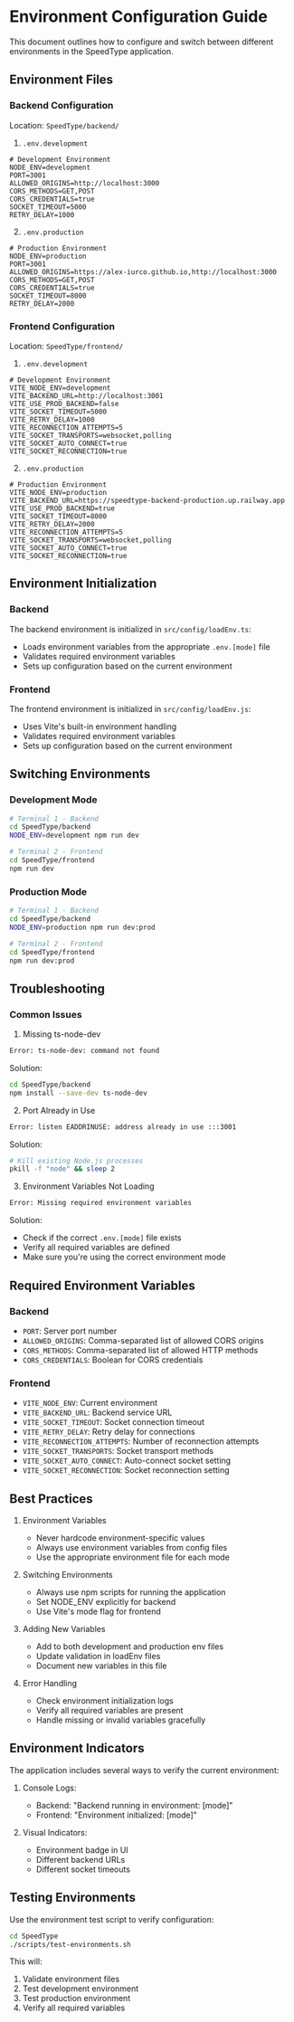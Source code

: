 # Environment Configuration Guide

This document outlines how to configure and switch between different environments in the SpeedType application.

## Environment Files

### Backend Configuration
Location: `SpeedType/backend/`

1. `.env.development`
```env
# Development Environment
NODE_ENV=development
PORT=3001
ALLOWED_ORIGINS=http://localhost:3000
CORS_METHODS=GET,POST
CORS_CREDENTIALS=true
SOCKET_TIMEOUT=5000
RETRY_DELAY=1000
```

2. `.env.production`
```env
# Production Environment
NODE_ENV=production
PORT=3001
ALLOWED_ORIGINS=https://alex-iurco.github.io,http://localhost:3000
CORS_METHODS=GET,POST
CORS_CREDENTIALS=true
SOCKET_TIMEOUT=8000
RETRY_DELAY=2000
```

### Frontend Configuration
Location: `SpeedType/frontend/`

1. `.env.development`
```env
# Development Environment
VITE_NODE_ENV=development
VITE_BACKEND_URL=http://localhost:3001
VITE_USE_PROD_BACKEND=false
VITE_SOCKET_TIMEOUT=5000
VITE_RETRY_DELAY=1000
VITE_RECONNECTION_ATTEMPTS=5
VITE_SOCKET_TRANSPORTS=websocket,polling
VITE_SOCKET_AUTO_CONNECT=true
VITE_SOCKET_RECONNECTION=true
```

2. `.env.production`
```env
# Production Environment
VITE_NODE_ENV=production
VITE_BACKEND_URL=https://speedtype-backend-production.up.railway.app
VITE_USE_PROD_BACKEND=true
VITE_SOCKET_TIMEOUT=8000
VITE_RETRY_DELAY=2000
VITE_RECONNECTION_ATTEMPTS=5
VITE_SOCKET_TRANSPORTS=websocket,polling
VITE_SOCKET_AUTO_CONNECT=true
VITE_SOCKET_RECONNECTION=true
```

## Environment Initialization

### Backend
The backend environment is initialized in `src/config/loadEnv.ts`:
- Loads environment variables from the appropriate `.env.[mode]` file
- Validates required environment variables
- Sets up configuration based on the current environment

### Frontend
The frontend environment is initialized in `src/config/loadEnv.js`:
- Uses Vite's built-in environment handling
- Validates required environment variables
- Sets up configuration based on the current environment

## Switching Environments

### Development Mode
```bash
# Terminal 1 - Backend
cd SpeedType/backend
NODE_ENV=development npm run dev

# Terminal 2 - Frontend
cd SpeedType/frontend
npm run dev
```

### Production Mode
```bash
# Terminal 1 - Backend
cd SpeedType/backend
NODE_ENV=production npm run dev:prod

# Terminal 2 - Frontend
cd SpeedType/frontend
npm run dev:prod
```

## Troubleshooting

### Common Issues

1. Missing ts-node-dev
```bash
Error: ts-node-dev: command not found
```
Solution:
```bash
cd SpeedType/backend
npm install --save-dev ts-node-dev
```

2. Port Already in Use
```bash
Error: listen EADDRINUSE: address already in use :::3001
```
Solution:
```bash
# Kill existing Node.js processes
pkill -f "node" && sleep 2
```

3. Environment Variables Not Loading
```bash
Error: Missing required environment variables
```
Solution:
- Check if the correct `.env.[mode]` file exists
- Verify all required variables are defined
- Make sure you're using the correct environment mode

## Required Environment Variables

### Backend
- `PORT`: Server port number
- `ALLOWED_ORIGINS`: Comma-separated list of allowed CORS origins
- `CORS_METHODS`: Comma-separated list of allowed HTTP methods
- `CORS_CREDENTIALS`: Boolean for CORS credentials

### Frontend
- `VITE_NODE_ENV`: Current environment
- `VITE_BACKEND_URL`: Backend service URL
- `VITE_SOCKET_TIMEOUT`: Socket connection timeout
- `VITE_RETRY_DELAY`: Retry delay for connections
- `VITE_RECONNECTION_ATTEMPTS`: Number of reconnection attempts
- `VITE_SOCKET_TRANSPORTS`: Socket transport methods
- `VITE_SOCKET_AUTO_CONNECT`: Auto-connect socket setting
- `VITE_SOCKET_RECONNECTION`: Socket reconnection setting

## Best Practices

1. Environment Variables
   - Never hardcode environment-specific values
   - Always use environment variables from config files
   - Use the appropriate environment file for each mode

2. Switching Environments
   - Always use npm scripts for running the application
   - Set NODE_ENV explicitly for backend
   - Use Vite's mode flag for frontend

3. Adding New Variables
   - Add to both development and production env files
   - Update validation in loadEnv files
   - Document new variables in this file

4. Error Handling
   - Check environment initialization logs
   - Verify all required variables are present
   - Handle missing or invalid variables gracefully

## Environment Indicators

The application includes several ways to verify the current environment:

1. Console Logs:
   - Backend: "Backend running in environment: [mode]"
   - Frontend: "Environment initialized: [mode]"

2. Visual Indicators:
   - Environment badge in UI
   - Different backend URLs
   - Different socket timeouts

## Testing Environments

Use the environment test script to verify configuration:
```bash
cd SpeedType
./scripts/test-environments.sh
```

This will:
1. Validate environment files
2. Test development environment
3. Test production environment
4. Verify all required variables 